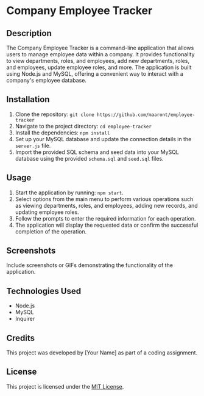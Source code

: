 # Company Employee Tracker

## Description
The Company Employee Tracker is a command-line application that allows users to manage employee data within a company. It provides functionality to view departments, roles, and employees, add new departments, roles, and employees, update employee roles, and more. The application is built using Node.js and MySQL, offering a convenient way to interact with a company's employee database.

## Installation
1. Clone the repository: `git clone https://github.com/maaront/employee-tracker`
2. Navigate to the project directory: `cd employee-tracker`
3. Install the dependencies: `npm install`
4. Set up your MySQL database and update the connection details in the `server.js` file.
5. Import the provided SQL schema and seed data into your MySQL database using the provided `schema.sql` and `seed.sql` files.

## Usage
1. Start the application by running: `npm start`.
2. Select options from the main menu to perform various operations such as viewing departments, roles, and employees, adding new records, and updating employee roles.
3. Follow the prompts to enter the required information for each operation.
4. The application will display the requested data or confirm the successful completion of the operation.

## Screenshots
Include screenshots or GIFs demonstrating the functionality of the application.

## Technologies Used
- Node.js
- MySQL
- Inquirer

## Credits
This project was developed by [Your Name] as part of a coding assignment.

## License
This project is licensed under the [MIT License](LICENSE).
